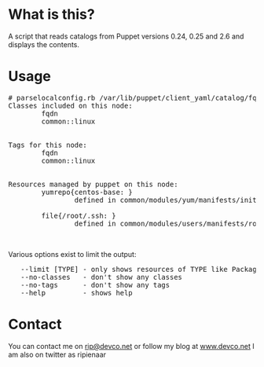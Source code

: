 What is this?
=============
A script that reads catalogs from Puppet versions 0.24, 0.25 and 2.6
and displays the contents.

Usage
=====
<pre>
# parselocalconfig.rb /var/lib/puppet/client_yaml/catalog/fqdn.yaml
Classes included on this node:
        fqdn
        common::linux
        <snip>
 
Tags for this node:
        fqdn
        common::linux
        <snip>
 
Resources managed by puppet on this node:
        yumrepo{centos-base: }
                defined in common/modules/yum/manifests/init.pp:24
 
        file{/root/.ssh: }
                defined in common/modules/users/manifests/root.pp:20
 
        <snip>
</pre>

Various options exist to limit the output:

<pre>
   --limit [TYPE] - only shows resources of TYPE like Package
   --no-classes   - don't show any classes
   --no-tags      - don't show any tags
   --help         - shows help
</pre>

Contact
=======
You can contact me on rip@devco.net or follow my blog at www.devco.net
I am also on twitter as ripienaar
